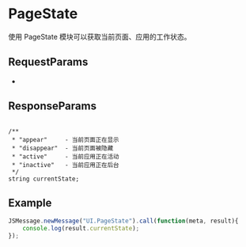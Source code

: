 # PageState

使用 PageState 模块可以获取当前页面、应用的工作状态。

## RequestParams

-

## ResponseParams

```

/**
 * "appear"     - 当前页面正在显示
 * "disappear"  - 当前页面被隐藏
 * "active"     - 当前应用正在活动 
 * "inactive"   - 当前应用正在后台
 */
string currentState;

```

## Example

```javascript
JSMessage.newMessage("UI.PageState").call(function(meta, result){
    console.log(result.currentState);
});
```

